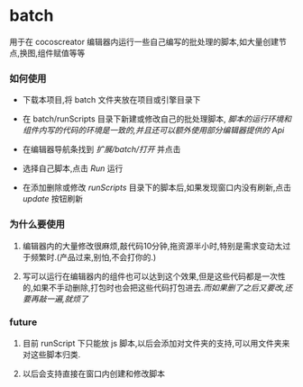 # batch

用于在 cocoscreator 编辑器内运行一些自己编写的批处理的脚本,如大量创建节点,换图,组件赋值等等

### 如何使用

* 下载本项目,将 batch 文件夹放在项目或引擎目录下

* 在 batch/runScripts 目录下新建或修改自己的批处理脚本, *脚本的运行环境和组件内写的代码的环境是一致的,并且还可以额外使用部分编辑器提供的 Api*

* 在编辑器导航条找到 *扩展/batch/打开* 并点击

* 选择自己脚本,点击 *Run* 运行

* 在添加删除或修改 *runScripts* 目录下的脚本后,如果发现窗口内没有刷新,点击 *update* 按钮刷新

### 为什么要使用

1. 编辑器内的大量修改很麻烦,敲代码10分钟,拖资源半小时,特别是需求变动太过于频繁时.(产品过来,别怕,不会打你的.)

2. 写可以运行在编辑器内的组件也可以达到这个效果,但是这些代码都是一次性的,如果不手动删除,打包时也会把这些代码打包进去.*而如果删了之后又要改,还要再敲一遍,就烦了*

### future

1. 目前 runScript 下只能放 js 脚本,以后会添加对文件夹的支持,可以用文件夹来对这些脚本归类.

2. 以后会支持直接在窗口内创建和修改脚本